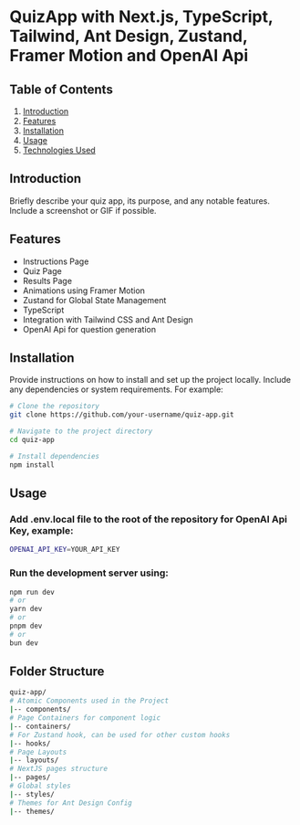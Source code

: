 # QuizApp with Next.js, TypeScript, Tailwind, Ant Design, Zustand, Framer Motion and OpenAI Api

## Table of Contents

1. [Introduction](#introduction)
2. [Features](#features)
3. [Installation](#installation)
4. [Usage](#usage)
5. [Technologies Used](#technologies-used)

## Introduction

Briefly describe your quiz app, its purpose, and any notable features. Include a screenshot or GIF if possible.

## Features

- Instructions Page
- Quiz Page
- Results Page
- Animations using Framer Motion
- Zustand for Global State Management
- TypeScript
- Integration with Tailwind CSS and Ant Design
- OpenAI Api for question generation

## Installation

Provide instructions on how to install and set up the project locally. Include any dependencies or system requirements. For example:

```bash
# Clone the repository
git clone https://github.com/your-username/quiz-app.git

# Navigate to the project directory
cd quiz-app

# Install dependencies
npm install
```

## Usage

### Add .env.local file to the root of the repository for OpenAI Api Key, example:

```bash
OPENAI_API_KEY=YOUR_API_KEY
```

### Run the development server using:

```bash
npm run dev
# or
yarn dev
# or
pnpm dev
# or
bun dev
```

## Folder Structure

```bash
quiz-app/
# Atomic Components used in the Project
|-- components/
# Page Containers for component logic
|-- containers/
# For Zustand hook, can be used for other custom hooks
|-- hooks/
# Page Layouts
|-- layouts/
# NextJS pages structure
|-- pages/
# Global styles
|-- styles/
# Themes for Ant Design Config
|-- themes/
```
